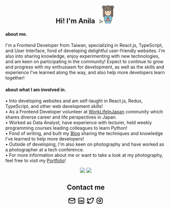 
<h2 align="center">Hi!  I'm Anila
<img width="60" src="./img/favicon.jpg" />
</h2>

#### about me.
I'm a Frontend Developer from Taiwan, specializing in React.js, TypeScript, and User Interface, fond of developing delightful user-friendly websites. I'm also into sharing knowledge, enjoy experimenting with new technologies, and am keen on participating in the community! Expect to continue to grow and progress with my enthusiasm for development, as well as the skills and experience I've learned along the way, and also help more developers learn together!

#### about what I am involved in.

•  Into developing websites and am self-taught in React.js, Redux, TypeScript, and other web development skills!<br> 
•  As a Frontend Developer volunteer at [WorkLifeInJapan](https://www.worklifeinjapan.net/home/about-us) community which shares diverse career and life perspectives in Japan.<br>
•  Worked as Data Analyst, have experience with lecturer, held weekly programming courses leading colleagues to learn Python!<br>
•  Fond of writing, and built my [Blog](https://anilahsu.github.io/blog/) sharing the techniques and knowledge I've learned to help more developers!<br>
•  Outside of developing, I'm also keen on photography and have worked as a photographer at a tech conference.<br>
•  For more information about me or want to take a look at my photography, feel free to visit my [Portfolio](https://anila.me/)!<br>

<div align="center">
    <picture>
        <source media="(prefers-color-scheme: dark)" srcset="https://github-readme-stats-git-masterrstaa-rickstaa.vercel.app/api?username=anilahsu&count_private=true&show_icons=true&theme=graywhite&border_radius=20" />
        <img src="https://github-readme-stats-git-masterrstaa-rickstaa.vercel.app/api?username=anilahsu&count_private=true&show_icons=true&theme=graywhite&border_radius=20" />
    </picture>
    <picture>
        <source media="(prefers-color-scheme: dark)" srcset="https://github-readme-streak-stats.herokuapp.com?user=anilahsu&theme=icegray&border_radius=20&border=dcdcdc" />
        <img src="https://github-readme-streak-stats.herokuapp.com?user=anilahsu&theme=icegray&border_radius=20&border=dcdcdc" />
    </picture>
</div>

<h2 align="center">Contact me</h2>
<p align="center">
<a href="mailto:yashuhsu.anila@gmail.com" ><img width="25" src="./img/mail.svg" /></a>
<a href="https://www.linkedin.com/in/AnilaHsu" ><img width="25" src="./img/linkedin.svg" /></a>
<a href="https://twitter.com/AnilaHsu" ><img width="25" src="./img/twitter.svg" /></a>
<a href="https://www.instagram.com/anila_hsu/" ><img width="25" src="./img/instagram.svg" /></a>
</p>
